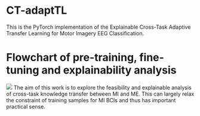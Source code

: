 # CT-adaptTL
This is the PyTorch implementation of the Explainable Cross-Task Adaptive Transfer Learning for Motor Imagery EEG Classification. 
# Flowchart of pre-training, fine-tuning and explainability analysis
![](https://github.com/yzmmmzjhu/CT-adaptTL/blob/main/CT-adaptTL.jpg)
The aim of this work is to explore the feasibility and explainable analysis of cross-task knowledge transfer between MI and ME. This can largely relax the constraint of training samples for MI BCIs and thus has important practical sense.
